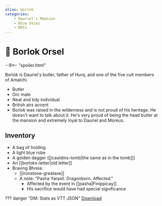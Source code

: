 ```yaml
---
alias: borlok
categories:
    - Dauriel's Mansion
    - Blue Skies
    - NPCs
---
```

# 🔐 Borlok Orsel

--8<-- "spoiler.html"

Borlok is Dauriel's butler, father of Hurq, and one of the five cult members of Amalchi.

- Butler
- Orc male
- Neat and tidy individual
- British airs accent
- Borlok was raised in the wilderness and is not proud of his heritage. He doesn't want to talk about it. He's very proud of being the head butler at the mansion and extremely loyal to Dauriel and Moreus.

## Inventory

- A bag of holding
- A light blue robe
- A golden dagger ([[cauldins-tomb|the same as in the tomb]])
- An [[borloks-letter|old letter]]
- Braving Bhreia:
  - [[ironstone-greataxe]]
  - A note: "Pasha Yaraxil. Dragonborn. Affected."
    - Affected by the event in [[pasha|Finippicay]]
    - His sacrifice would have had special significance

??? danger "DM: Stats as VTT JSON"
    [Download](/assets/json/borlok-orsel.json)
